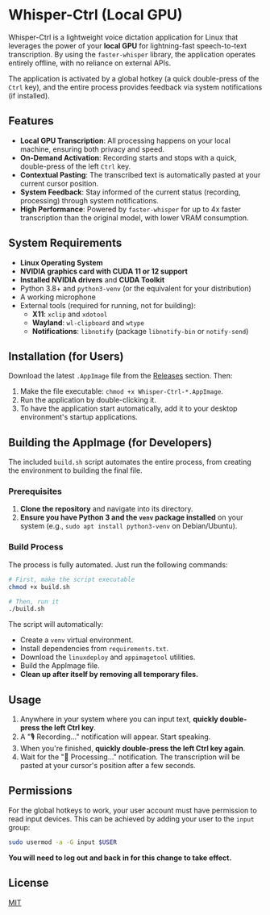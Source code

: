 # Whisper-Ctrl (Local GPU)

Whisper-Ctrl is a lightweight voice dictation application for Linux that leverages the power of your **local GPU** for lightning-fast speech-to-text transcription. By using the `faster-whisper` library, the application operates entirely offline, with no reliance on external APIs.

The application is activated by a global hotkey (a quick double-press of the `Ctrl` key), and the entire process provides feedback via system notifications (if installed).

## Features

- **Local GPU Transcription**: All processing happens on your local machine, ensuring both privacy and speed.
- **On-Demand Activation**: Recording starts and stops with a quick, double-press of the left `Ctrl` key.
- **Contextual Pasting**: The transcribed text is automatically pasted at your current cursor position.
- **System Feedback**: Stay informed of the current status (recording, processing) through system notifications.
- **High Performance**: Powered by `faster-whisper` for up to 4x faster transcription than the original model, with lower VRAM consumption.

## System Requirements

- **Linux Operating System**
- **NVIDIA graphics card with CUDA 11 or 12 support**
- **Installed NVIDIA drivers** and **CUDA Toolkit**
- Python 3.8+ and `python3-venv` (or the equivalent for your distribution)
- A working microphone
- External tools (required for running, not for building):
  - **X11**: `xclip` and `xdotool`
  - **Wayland**: `wl-clipboard` and `wtype`
  - **Notifications**: `libnotify` (package `libnotify-bin` or `notify-send`)

## Installation (for Users)

Download the latest `.AppImage` file from the [Releases](https://github.com/username/whisper-ctrl/releases) section. Then:
1. Make the file executable: `chmod +x Whisper-Ctrl-*.AppImage`.
2. Run the application by double-clicking it.
3. To have the application start automatically, add it to your desktop environment's startup applications.

## Building the AppImage (for Developers)

The included `build.sh` script automates the entire process, from creating the environment to building the final file.

### Prerequisites
1.  **Clone the repository** and navigate into its directory.
2.  **Ensure you have Python 3 and the `venv` package installed** on your system (e.g., `sudo apt install python3-venv` on Debian/Ubuntu).

### Build Process
The process is fully automated. Just run the following commands:

```bash
# First, make the script executable
chmod +x build.sh

# Then, run it
./build.sh
```

The script will automatically:
- Create a `venv` virtual environment.
- Install dependencies from `requirements.txt`.
- Download the `linuxdeploy` and `appimagetool` utilities.
- Build the AppImage file.
- **Clean up after itself by removing all temporary files.**

## Usage

1.  Anywhere in your system where you can input text, **quickly double-press the left Ctrl key**.
2.  A "🎙️ Recording..." notification will appear. Start speaking.
3.  When you're finished, **quickly double-press the left Ctrl key again**.
4.  Wait for the "🧠 Processing..." notification. The transcription will be pasted at your cursor's position after a few seconds.

## Permissions
For the global hotkeys to work, your user account must have permission to read input devices. This can be achieved by adding your user to the `input` group:
```bash
sudo usermod -a -G input $USER
```
**You will need to log out and back in for this change to take effect.**

## License

[MIT](LICENSE)